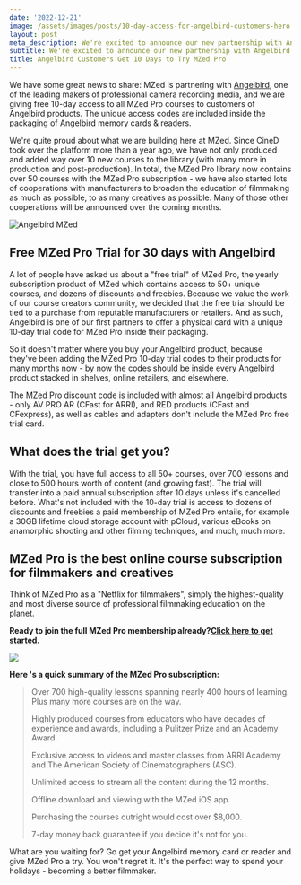```yaml
---
date: '2022-12-21'
image: /assets/images/posts/10-day-access-for-angelbird-customers-hero.jpg
layout: post
meta_description: We're excited to announce our new partnership with Angelbird
subtitle: We're excited to announce our new partnership with Angelbird
title: Angelbird Customers Get 10 Days to Try MZed Pro
---
```


We have some great news to share: MZed is partnering with [Angelbird](https://www.angelbird.com/), one of the leading makers of professional camera recording media, and we are giving free 10-day access to all MZed Pro courses to customers of Angelbird products. The unique access codes are included inside the packaging of Angelbird memory cards & readers. 

We're quite proud about what we are building here at MZed. Since CineD took over the platform more than a year ago, we have not only produced and added way over 10 new courses to the library (with many more in production and post-production). In total, the MZed Pro library now contains over 50 courses with the MZed Pro subscription - we have also started lots of cooperations with manufacturers to broaden the education of filmmaking as much as possible, to as many creatives as possible. Many of those other cooperations will be announced over the coming months. 

![Angelbird MZed](https://mzed-cdn1.sfo2.cdn.digitaloceanspaces.com/uploads/news/Angelbird-MZed-30-days-free-2048x1152.jpg)

## **Free MZed Pro Trial for 30 days with Angelbird**

A lot of people have asked us about a "free trial" of MZed Pro, the yearly subscription product of MZed which contains access to 50+ unique courses, and dozens of discounts and freebies. Because we value the work of our course creators community, we decided that the free trial should be tied to a purchase from reputable manufacturers or retailers. And as such, Angelbird is one of our first partners to offer a physical card with a unique 10-day trial code for MZed Pro inside their packaging.

So it doesn't matter where you buy your Angelbird product, because they've been adding the MZed Pro 10-day trial codes to their products for many months now - by now the codes should be inside every Angelbird product stacked in shelves, online retailers, and elsewhere.

The MZed Pro discount code is included with almost all Angelbird products - only AV PRO AR (CFast for ARRI), and RED products (CFast and CFexpress), as well as cables and adapters don't include the MZed Pro free trial card. 

## **What does the trial get you?**

With the trial, you have full access to all 50+ courses, over 700 lessons and close to 500 hours worth of content (and growing fast). The trial will transfer into a paid annual subscription after 10 days unless it's cancelled before. What's not included with the 10-day trial is access to dozens of discounts and freebies a paid membership of MZed Pro entails, for example a 30GB lifetime cloud storage account with pCloud, various eBooks on anamorphic shooting and other filming techniques, and much, much more. 

## **MZed Pro is the best online course subscription for filmmakers and creatives**

Think of MZed Pro as a "Netflix for filmmakers", simply the highest-quality and most diverse source of professional filmmaking education on the planet.

**Ready to join the full MZed Pro membership already?[Click here to get started](https://www.mzed.com/checkout/?sku=MZEDPRO12).**

![](https://mzed-cdn1.sfo2.cdn.digitaloceanspaces.com/uploads/news/2022-august-mzed-courses-tiles.jpg)

**Here 's a quick summary of the MZed Pro subscription:**

> Over 700 high-quality lessons spanning nearly 400 hours of learning. Plus many more courses are on the way.
> 
> Highly produced courses from educators who have decades of experience and awards, including a Pulitzer Prize and an Academy Award.
> 
> Exclusive access to videos and master classes from ARRI Academy and The American Society of Cinematographers (ASC).
> 
> Unlimited access to stream all the content during the 12 months.
> 
> Offline download and viewing with the MZed iOS app.
> 
> Purchasing the courses outright would cost over $8,000.
> 
> 7-day money back guarantee if you decide it's not for you.

What are you waiting for? Go get your Angelbird memory card or reader and give MZed Pro a try. You won't regret it. It's the perfect way to spend your holidays - becoming a better filmmaker.